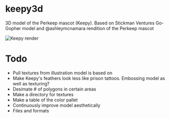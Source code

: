 # keepy3d
3D model of the Perkeep mascot (Keepy). Based on Stickman Ventures Go-Gopher model and @ashleymcnamara rendition of the Perkeep mascot

![Keepy render](https://i.imgur.com/rPEQEzJ.png)

# Todo
 - Pull textures from illustration model is based on
 - Make Keepy's feathers look less like prison tattoos. Embossing model as well as texturing?
 - Desimate # of polygons in certain areas
 - Make a directory for textures
 - Make a table of the color pallet
 - Continuously improve model aesthetically
 - Files and formats
